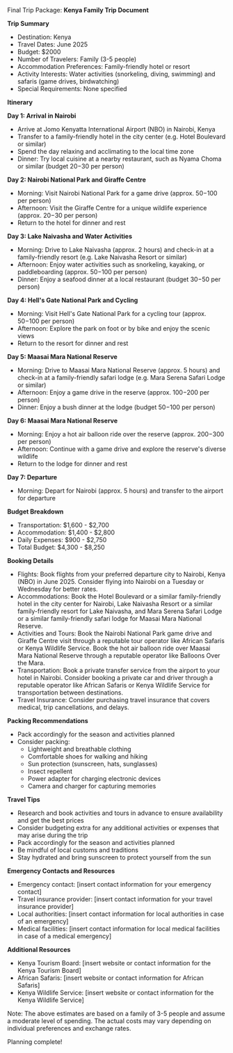 
Final Trip Package:
**Kenya Family Trip Document**

**Trip Summary**

* Destination: Kenya
* Travel Dates: June 2025
* Budget: $2000
* Number of Travelers: Family (3-5 people)
* Accommodation Preferences: Family-friendly hotel or resort
* Activity Interests: Water activities (snorkeling, diving, swimming) and safaris (game drives, birdwatching)
* Special Requirements: None specified

**Itinerary**

**Day 1: Arrival in Nairobi**

* Arrive at Jomo Kenyatta International Airport (NBO) in Nairobi, Kenya
* Transfer to a family-friendly hotel in the city center (e.g. Hotel Boulevard or similar)
* Spend the day relaxing and acclimating to the local time zone
* Dinner: Try local cuisine at a nearby restaurant, such as Nyama Choma or similar (budget $20-$30 per person)

**Day 2: Nairobi National Park and Giraffe Centre**

* Morning: Visit Nairobi National Park for a game drive (approx. $50-$100 per person)
* Afternoon: Visit the Giraffe Centre for a unique wildlife experience (approx. $20-$30 per person)
* Return to the hotel for dinner and rest

**Day 3: Lake Naivasha and Water Activities**

* Morning: Drive to Lake Naivasha (approx. 2 hours) and check-in at a family-friendly resort (e.g. Lake Naivasha Resort or similar)
* Afternoon: Enjoy water activities such as snorkeling, kayaking, or paddleboarding (approx. $50-$100 per person)
* Dinner: Enjoy a seafood dinner at a local restaurant (budget $30-$50 per person)

**Day 4: Hell's Gate National Park and Cycling**

* Morning: Visit Hell's Gate National Park for a cycling tour (approx. $50-$100 per person)
* Afternoon: Explore the park on foot or by bike and enjoy the scenic views
* Return to the resort for dinner and rest

**Day 5: Maasai Mara National Reserve**

* Morning: Drive to Maasai Mara National Reserve (approx. 5 hours) and check-in at a family-friendly safari lodge (e.g. Mara Serena Safari Lodge or similar)
* Afternoon: Enjoy a game drive in the reserve (approx. $100-$200 per person)
* Dinner: Enjoy a bush dinner at the lodge (budget $50-$100 per person)

**Day 6: Maasai Mara National Reserve**

* Morning: Enjoy a hot air balloon ride over the reserve (approx. $200-$300 per person)
* Afternoon: Continue with a game drive and explore the reserve's diverse wildlife
* Return to the lodge for dinner and rest

**Day 7: Departure**

* Morning: Depart for Nairobi (approx. 5 hours) and transfer to the airport for departure

**Budget Breakdown**

* Transportation: $1,600 - $2,700
* Accommodation: $1,400 - $2,800
* Daily Expenses: $900 - $2,750
* Total Budget: $4,300 - $8,250

**Booking Details**

* Flights: Book flights from your preferred departure city to Nairobi, Kenya (NBO) in June 2025. Consider flying into Nairobi on a Tuesday or Wednesday for better rates.
* Accommodations: Book the Hotel Boulevard or a similar family-friendly hotel in the city center for Nairobi, Lake Naivasha Resort or a similar family-friendly resort for Lake Naivasha, and Mara Serena Safari Lodge or a similar family-friendly safari lodge for Maasai Mara National Reserve.
* Activities and Tours: Book the Nairobi National Park game drive and Giraffe Centre visit through a reputable tour operator like African Safaris or Kenya Wildlife Service. Book the hot air balloon ride over Maasai Mara National Reserve through a reputable operator like Balloons Over the Mara.
* Transportation: Book a private transfer service from the airport to your hotel in Nairobi. Consider booking a private car and driver through a reputable operator like African Safaris or Kenya Wildlife Service for transportation between destinations.
* Travel Insurance: Consider purchasing travel insurance that covers medical, trip cancellations, and delays.

**Packing Recommendations**

* Pack accordingly for the season and activities planned
* Consider packing:
	+ Lightweight and breathable clothing
	+ Comfortable shoes for walking and hiking
	+ Sun protection (sunscreen, hats, sunglasses)
	+ Insect repellent
	+ Power adapter for charging electronic devices
	+ Camera and charger for capturing memories

**Travel Tips**

* Research and book activities and tours in advance to ensure availability and get the best prices
* Consider budgeting extra for any additional activities or expenses that may arise during the trip
* Pack accordingly for the season and activities planned
* Be mindful of local customs and traditions
* Stay hydrated and bring sunscreen to protect yourself from the sun

**Emergency Contacts and Resources**

* Emergency contact: [insert contact information for your emergency contact]
* Travel insurance provider: [insert contact information for your travel insurance provider]
* Local authorities: [insert contact information for local authorities in case of an emergency]
* Medical facilities: [insert contact information for local medical facilities in case of a medical emergency]

**Additional Resources**

* Kenya Tourism Board: [insert website or contact information for the Kenya Tourism Board]
* African Safaris: [insert website or contact information for African Safaris]
* Kenya Wildlife Service: [insert website or contact information for the Kenya Wildlife Service]

Note: The above estimates are based on a family of 3-5 people and assume a moderate level of spending. The actual costs may vary depending on individual preferences and exchange rates.

Planning complete!